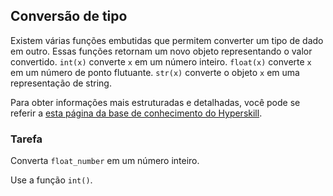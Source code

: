 ## Conversão de tipo

Existem várias funções embutidas que permitem converter um tipo de dado em outro.
Essas funções retornam um novo objeto representando o valor convertido. `int(x)` 
converte `x` em um número inteiro. `float(x)` converte `x` em um número de ponto flutuante. `str(x)` 
converte o objeto `x` em uma representação de string.

Para obter informações mais estruturadas e detalhadas, você pode se referir a [esta página da base de conhecimento do Hyperskill](https://hyperskill.org/learn/step/6224?utm_source=jba&utm_medium=jba_courses_links).

### Tarefa
Converta `float_number` em um número inteiro.  

<div class="hint">Use a função <code>int()</code>.</div>